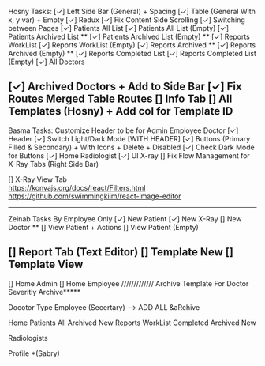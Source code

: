 Hosny Tasks:
[✓] Left Side Bar (General) + Spacing
[✓] Table (General With x, y var) + Empty
[✓] Redux
[✓] Fix Content Side Scrolling
[✓] Switching between Pages
[✓] Patients All List
[✓] Patients All List (Empty)
[✓] Patients Archived List **
[✓] Patients Archived List (Empty) **
[✓] Reports WorkList
[✓] Reports WorkList (Empty)
[✓] Reports Archived **
[✓] Reports Archived (Empty) **
[✓] Reports Completed List
[✓] Reports Completed List (Empty)
[✓] All Doctors

[✓] Archived Doctors + Add to Side Bar
[✓] Fix Routes Merged Table Routes
[] Info Tab
[] All Templates (Hosny) + Add col for Template ID
---

Basma Tasks:
Customize Header to be for Admin Employee Doctor
[✓] Header
[✓] Switch Light/Dark Mode [WITH HEADER]
[✓] Buttons (Primary Filled & Secondary) + With Icons + Delete + Disabled
[✓] Check Dark Mode for Buttons
[✓] Home Radiologist
[✓] UI X-ray
[] Fix Flow Management for X-Ray Tabs (Right Side Bar)

[] X-Ray View Tab  
    https://konvajs.org/docs/react/Filters.html 
    https://github.com/swimmingkiim/react-image-editor

---
Zeinab Tasks
By Employee Only
[✓] New Patient
[✓] New X-Ray
[] New Doctor **
[] View Patient + Actions
[] View Patient (Empty)

[] Report Tab (Text Editor)
[] Template New 
[] Template View
---




[] Home Admin
[] Home Employee
/////////////
Archive
Template For Doctor
Severitiy
Archive**\***

Docotor Type
Employee (Secertary) --> ADD ALL &aRchive


<!-- Drawer -->
Home
Patients
    All 
    Archived
    New
Reports
    WorkList
    Completed
    Archived
    New

Radiologists

Profile *(Sabry)